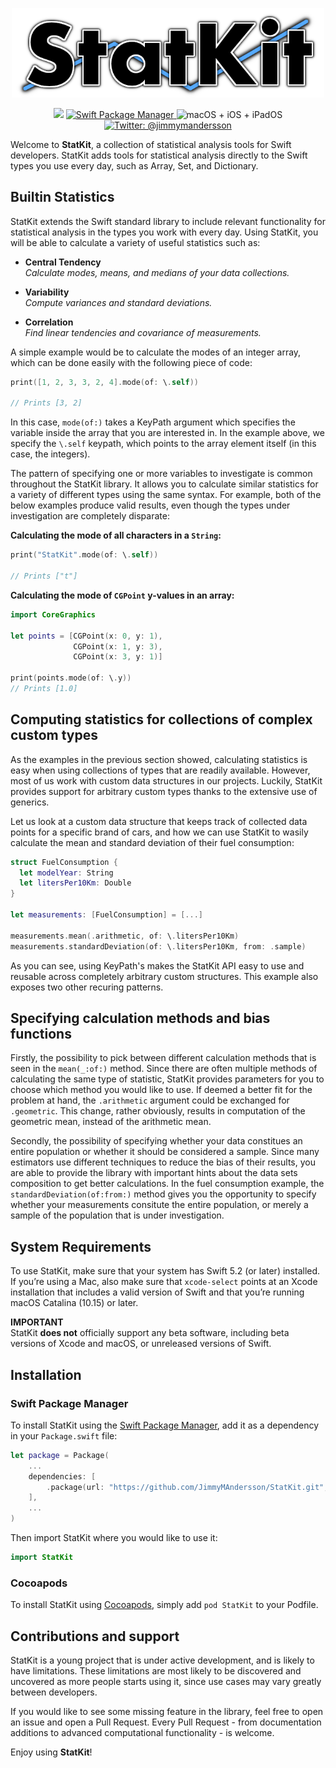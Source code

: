 <p align="center">
<img src="StatKit Logo.png" width="500" max-width="90%" alt="StatKit" />
</p>

<p align="center">
    <img src="https://img.shields.io/badge/Swift-5.2-blue.svg" />
    <a href="https://swift.org/package-manager">
        <img src="https://img.shields.io/badge/swiftpm-compatible-orange.svg?style=flat" alt="Swift Package Manager" />
    </a>
     <img src="https://img.shields.io/badge/platforms-mac+linux-brightgreen.svg?style=flat" alt="macOS + iOS + iPadOS" />
    <a href="https://twitter.com/jimmymandersson">
        <img src="https://img.shields.io/badge/twitter-@jimmymandersson-blue.svg?style=flat" alt="Twitter: @jimmymandersson" />
    </a>
</p>

Welcome to **StatKit**, a collection of statistical analysis tools for Swift developers. StatKit adds tools for statistical analysis directly to the Swift types you use every day, such as Array, Set, and Dictionary. 

## Builtin Statistics

StatKit extends the Swift standard library to include relevant functionality for statistical analysis in the types you work with every day. Using StatKit, you will be able to calculate a variety of useful statistics such as:

* **Central Tendency**  
*Calculate modes, means, and medians of your data collections.*

* **Variability**  
*Compute variances and standard deviations.*

* **Correlation**  
*Find linear tendencies and covariance of measurements.* 

A simple example would be to calculate the modes of an integer array, which can be done easily with the following piece of code:

```swift
print([1, 2, 3, 3, 2, 4].mode(of: \.self))

// Prints [3, 2]
```

In this case, `mode(of:)` takes a KeyPath argument which specifies the variable inside the array that you are interested in. In the example above, we specify the `\.self` keypath, which points to the array element itself (in this case, the integers).

The pattern of specifying one or more variables to investigate is common throughout the StatKit library. It allows you to calculate similar statistics for a variety of different types using the same syntax. For example, both of the below examples produce valid results, even though the types under investigation are completely disparate:  

**Calculating the mode of all characters in a `String`:**  

```swift
print("StatKit".mode(of: \.self))

// Prints ["t"]
```  

**Calculating the mode of `CGPoint` y-values in an array:**  

```swift
import CoreGraphics

let points = [CGPoint(x: 0, y: 1), 
              CGPoint(x: 1, y: 3), 
              CGPoint(x: 3, y: 1)]

print(points.mode(of: \.y))
// Prints [1.0]
```

## Computing statistics for collections of complex custom types

As the examples in the previous section showed, calculating statistics is easy when using collections of types that are readily available. However, most of us work with custom data structures in our projects. Luckily, StatKit provides support for arbitrary custom types thanks to the extensive use of generics.

Let us look at a custom data structure that keeps track of collected data points for a specific brand of cars, and how we can use StatKit to wasily calculate the mean and standard deviation of their fuel consumption:

```swift
struct FuelConsumption {
  let modelYear: String
  let litersPer10Km: Double
}

let measurements: [FuelConsumption] = [...]

measurements.mean(.arithmetic, of: \.litersPer10Km)
measurements.standardDeviation(of: \.litersPer10Km, from: .sample)
```

As you can see, using KeyPath's makes the StatKit API easy to use and reusable across completely arbitrary custom structures. This example also exposes two other recuring patterns.

## Specifying calculation methods and bias functions

Firstly, the possibility to pick between different calculation methods that is seen in the `mean(_:of:)` method. Since there are often multiple methods of calculating the same type of statistic, StatKit provides parameters for you to choose which method you would like to use. If deemed a better fit for the problem at hand, the `.arithmetic` argument could be exchanged for `.geometric`. This change, rather obviously, results in computation of the geometric mean, instead of the arithmetic mean.

Secondly, the possibility of specifying whether your data constitues an entire population or whether it should be considered a sample. Since many estimators use different techniques to reduce the bias of their results, you are able to provide the library with important hints about the data sets composition to get better calculations. In the fuel consumption example, the `standardDeviation(of:from:)` method gives you the opportunity to specify whether your measurements consitute the entire population, or merely a sample of the population that is under investigation.

## System Requirements
To use StatKit, make sure that your system has Swift 5.2 (or later) installed. If you’re using a Mac, also make sure that `xcode-select` points at an Xcode installation that includes a valid version of Swift and that you’re running macOS Catalina (10.15) or later.

**IMPORTANT**  
StatKit **does not** officially support any beta software, including beta versions of Xcode and macOS, or unreleased versions of Swift.

## Installation
### Swift Package Manager

To install StatKit using the [Swift Package Manager](https://swift.org/package-manager), add it as a dependency in your `Package.swift` file:

```swift
let package = Package(
    ...
    dependencies: [
        .package(url: "https://github.com/JimmyMAndersson/StatKit.git", from: "0.1.0")
    ],
    ...
)
```

Then import StatKit where you would like to use it:

```swift
import StatKit
```
### Cocoapods

To install StatKit using [Cocoapods](https://cocoapods.org/), simply add `pod StatKit` to your Podfile.  

## Contributions and support

StatKit is a young project that is under active development, and is likely to have limitations. These limitations are most likely to be discovered and uncovered as more people starts using it, since use cases may vary greatly between developers.

If you would like to see some missing feature in the library, feel free to open an issue and open a Pull Request. Every Pull Request - from documentation additions to advanced computational functionality - is welcome.

Enjoy using **StatKit**!
